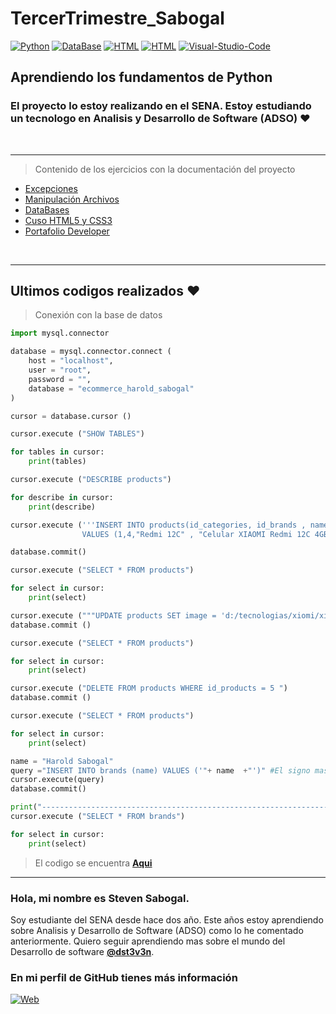 # TercerTrimestre_Sabogal

[![Python](https://img.shields.io/badge/Python-1.11.3+-F23545?style=for-the-badge&logo=python&logoColor=F23545&labelColor=black)](https://www.mysql.com/)
[![DataBase](https://img.shields.io/badge/MySQL-1.11.3+-F23545?style=for-the-badge&logo=MySQL&logoColor=F23545&labelColor=black)](https://www.python.org/)
[![HTML](https://img.shields.io/badge/html-5+-F23545?style=for-the-badge&logo=html5&logoColor=F23545&labelColor=black)]()
[![HTML](https://img.shields.io/badge/css-3+-F23545?style=for-the-badge&logo=css3&logoColor=F23545&labelColor=black)]()
[![Visual-Studio-Code](https://img.shields.io/badge/visual_studio_code-1.78+-F23545?style=for-the-badge&logo=visual-studio-code&logoColor=F23545&labelColor=black)](https://code.visualstudio.com/)

## Aprendiendo los fundamentos de Python

### El proyecto lo estoy realizando en el SENA. Estoy estudiando un tecnologo en Analisis y Desarrollo de Software (ADSO) :heart:
<br>

--------

>Contenido de los ejercicios con la documentación del proyecto

* [Excepciones](./excepciones/ejercicioexp1.py)
* [Manipulación Archivos](./manipulacion_archivos)
* [DataBases](./DataBase)
* [Cuso HTML5 y CSS3](./curso/)
* [Portafolio Developer](./Portafolio/html/index.html) 
<br>


--------
## **Ultimos codigos realizados** :heart:

>Conexión con la base de datos

```python
import mysql.connector

database = mysql.connector.connect (
    host = "localhost",
    user = "root",
    password = "",
    database = "ecommerce_harold_sabogal"
)

cursor = database.cursor ()

cursor.execute ("SHOW TABLES")

for tables in cursor:
    print(tables)

cursor.execute ("DESCRIBE products")

for describe in cursor:
    print(describe)

cursor.execute ('''INSERT INTO products(id_categories, id_brands , name, description , image , id_sellers) 
                VALUES (1,4,"Redmi 12C" , "Celular XIAOMI Redmi 12C 4GB + 128GB Verde","d:/tecnologia/xiomi/xiomi12c","1") ''')

database.commit()

cursor.execute ("SELECT * FROM products")

for select in cursor:
    print(select)

cursor.execute ("""UPDATE products SET image = 'd:/tecnologias/xiomi/xiomi12c.png' WHERE id_products=5""")
database.commit ()

cursor.execute ("SELECT * FROM products")

for select in cursor:
    print(select)

cursor.execute ("DELETE FROM products WHERE id_products = 5 ")
database.commit ()

cursor.execute ("SELECT * FROM products")

for select in cursor:
    print(select)

name = "Harold Sabogal"
query ="INSERT INTO brands (name) VALUES ('"+ name  +"')" #El signo mas es para concatenar
cursor.execute(query)
database.commit()

print("----------------------------------------------------------------------")
cursor.execute ("SELECT * FROM brands")

for select in cursor:
    print(select)
```
>El codigo se encuentra **[Aqui](./DataBase/DatabasePrueba1.py)**



--------

### Hola, mi nombre es Steven Sabogal.


Soy estudiante del SENA desde hace dos año. Este años estoy aprendiendo sobre Analisis y Desarrollo de Software (ADSO) como lo he comentado anteriormente. Quiero seguir aprendiendo mas sobre el mundo del Desarrollo de software **[@dst3v3n](https://github.com/dst3v3n)**.

### En mi perfil de GitHub tienes más información

[![Web](https://img.shields.io/badge/Guthub-dst3v3n-F23545?style=for-the-badge&logo=github&logoColor=F23545&labelColor=black)](https://github.com/dst3v3n)
